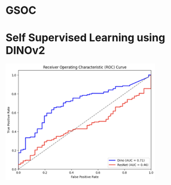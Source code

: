 # GSOC
# Self Supervised Learning using DINOv2
<img src="/images/ROC_SSL.png" alt="Example Image" width="400">

